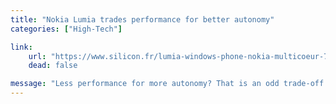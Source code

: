 ```yaml
---
title: "Nokia Lumia trades performance for better autonomy"
categories: ["High-Tech"]

link:
    url: "https://www.silicon.fr/lumia-windows-phone-nokia-multicoeur-74553.html"
    dead: false

message: "Less performance for more autonomy? That is an odd trade-off for the next Nokia Lumia."
---
```

